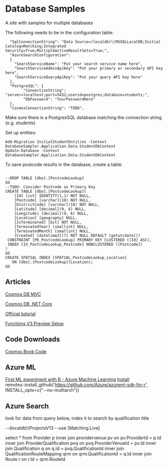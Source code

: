 # Database Samples #

A site with samples for multiple databases

The following needs to be in the configuration table:

```
  "SqlConnectionString": "Data Source=(localdb)\\MSSQLLocalDB;Initial Catalog=Matching;Integrated Security=True;MultipleActiveResultSets=True;",
  "AzureSearchConfiguration":
  {
    "SearchServiceName": "Put your search service name here",
    "SearchServiceAdminApiKey": "Put your primary or secondary API key here",
    "SearchServiceQueryApiKey": "Put your query API key here"
  },
  "PostgreSQL": {
		"ConnectionString": "server=localhost;port=5432;userid=postgres;database=students;",
		"DbPassword": "YourPasswordHere"
  },
  "CosmosConnectionString": "TODO",

```

Make sure there is a PostgresSQL database matching the connection string (e.g. *students*)

Set up entities:
```
Add-Migration InitialStudentEntities -Context DatabaseSampler.Application.Data.StudentDbContext 
Update-Database -Context DatabaseSampler.Application.Data.StudentDbContext
```

To save postcode results in the database, create a table:
```

--DROP TABLE [dbo].[PostcodeLookup]
GO
--TODO: Consider Postcode as Primary Key    
CREATE TABLE [dbo].[PostcodeLookup](
	[Id] [int] IDENTITY(1,1) NOT NULL,
	[Postcode] [varchar](10) NOT NULL,
	[DistrictCode] [varchar](10) NOT NULL,
	[Latitude] [decimal](9, 6) NULL,
	[Longitude] [decimal](9, 6) NULL,
	[Location] [geography] NULL,
	[IsTerminated] [bit] NOT NULL,
	[TerminatedYear] [smallint] NULL,
	[TerminatedMonth] [smallint] NULL,
	[Created] [datetime2](7) NOT NULL DEFAULT (getutcdate())
 CONSTRAINT [PK_PostcodeLookup] PRIMARY KEY CLUSTERED ([Id] ASC),
 INDEX [IX_PostcodeLookup_Postcode] NONCLUSTERED ([Postcode])
)
GO
CREATE SPATIAL INDEX [SPATIAL_PostcodeLookup_Location] 
   ON [dbo].[PostcodeLookup](Location);
GO
```


## Articles

[Cosmos DB MVC](https://developer.okta.com/blog/2019/07/11/aspnet-azure-cosmosdb-tutorial)

[Cosmos DB .NET Core](https://jeremylindsayni.wordpress.com/2019/02/25/getting-started-with-azure-cosmos-db-and-net-core-part-1-installing-the-cosmos-emulator/)

[Official tutorial](https://docs.microsoft.com/en-us/azure/cosmos-db/sql-api-dotnet-application)

[Functions V3 Preview Setup](https://dev.to/azure/develop-azure-functions-using-net-core-3-0-gcm)

## Code Downloads

[Cosmos Book Code](https://github.com/PacktPublishing/Guide-to-NoSQL-with-Azure-Cosmos-DB)


## Azure ML

[First ML experiment with R - Azure Machine Learning](https://docs.microsoft.com/en-us/azure/machine-learning/service/tutorial-1st-r-experiment?WT.mc_id=Revolutions-blog-davidsmi)
[Install](https://azure.github.io/azureml-sdk-for-r/articles/installation.html)
remotes::install_github('https://github.com/Azure/azureml-sdk-for-r', INSTALL_opts=c("--no-multiarch"))


## Azure Search 

look for data from query below,
index it to search by qualification title

--(localdb)\ProjectsV13
--use [Matching.Live]

select		* 
from		Provider p
inner join	providervenue pv
on			pv.ProviderId = p.Id
inner join	ProviderQualification pvq
on			pvq.ProviderVenueId = pv.Id
inner join	Qualification q
on			q.Id = pvq.QualificationId
inner join	QualificationRouteMapping qrm
on			qrm.QualificationId = q.Id
inner join	Route r
on			r.Id = qrm.RouteId

